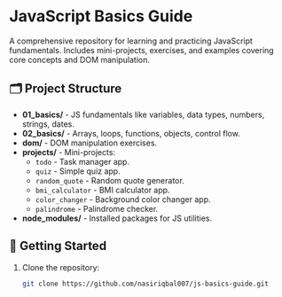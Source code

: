 # JavaScript Basics Guide

A comprehensive repository for learning and practicing JavaScript fundamentals. 
Includes mini-projects, exercises, and examples covering core concepts and DOM manipulation.

## 🗂️ Project Structure
- **01_basics/** - JS fundamentals like variables, data types, numbers, strings, dates.
- **02_basics/** - Arrays, loops, functions, objects, control flow.
- **dom/** - DOM manipulation exercises.
- **projects/** - Mini-projects:
  - `todo` - Task manager app.
  - `quiz` - Simple quiz app.
  - `random_quote` - Random quote generator.
  - `bmi_calculator` - BMI calculator app.
  - `color_changer` - Background color changer app.
  - `palindrome` - Palindrome checker.
- **node_modules/** - Installed packages for JS utilities.

## 🚀 Getting Started
1. Clone the repository:
   ```bash
   git clone https://github.com/nasiriqbal007/js-basics-guide.git
